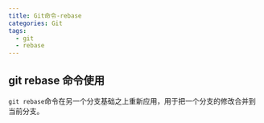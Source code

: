 ```yaml
---
title: Git命令-rebase
categories: Git
tags:
  - git
  - rebase
---
```


## git rebase 命令使用

`git rebase`命令在另一个分支基础之上重新应用，用于把一个分支的修改合并到当前分支。
